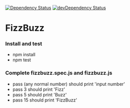 [![Dependency Status](https://david-dm.org/l7960261/clean-code-classic.svg)](https://david-dm.org/l7960261/clean-code-classic) [![devDependency Status](https://david-dm.org/l7960261/clean-code-classic/dev-status.svg)](https://david-dm.org/l7960261/clean-code-classic?type=dev)

# FizzBuzz

### Install and test

- npm install
- npm test

### Complete fizzbuzz.spec.js and fizzbuzz.js

- pass (any normal number) should print 'input number'
- pass 3 should print 'Fizz'
- pass 5 should print 'Buzz'
- pass 15 should print 'FizzBuzz'
